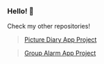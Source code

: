 ### Hello! 👋

Check my other repositories!

> [Picture Diary App Project](https://github.com/orgs/millennium-diary/repositories)

> [Group Alarm App Project](https://github.com/orgs/day-starters/repositories)
